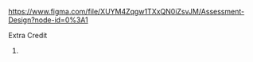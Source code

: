 https://www.figma.com/file/XUYM4Zqgw1TXxQN0iZsvJM/Assessment-Design?node-id=0%3A1


Extra Credit 

1.
